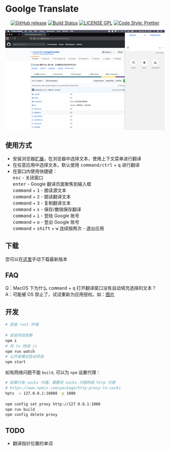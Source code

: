# Goolge Translate
<p align="center">
  <a href="https://github.com/mantou132/GoogleTranslate/releases"><img alt="GitHub release" src="https://img.shields.io/github/release/mantou132/GoogleTranslate.svg?style=for-the-badge"></a>
  <a href="https://travis-ci.org/mantou132/GoogleTranslate"><img alt="Build Status" src="https://img.shields.io/travis/mantou132/GoogleTranslate/google-webapp.svg?style=for-the-badge"></a>
  <a href="./LICENSE"><img alt="LICENSE GPL" src="https://img.shields.io/badge/license-gpl-yellow.svg?style=for-the-badge"></a>
  <a href="https://github.com/prettier/prettier"><img alt="Code Style: Prettier" src="https://img.shields.io/badge/code_style-prettier-ff69b4.svg?style=for-the-badge"></a>
</p>
<img alt="应用程序主界面" src="./screenshot/Screen Shot 2019-11-16 at 15.09.29.png">

## 使用方式

- 安装浏览器[扩展](https://github.com/mantou132/CallGoogleTranslate)，在浏览器中选择文本，使用上下文菜单进行翻译
- 在任意应用中选择文本，默认使用 <kbd>command/ctrl</kbd> + <kbd>q</kbd> 进行翻译
- 在窗口内使用快捷键：<br>
  <kbd>esc</kbd> - 关闭窗口<br>
  <kbd>enter</kbd> - Google 翻译页面聚焦到输入框<br>
  <kbd>command</kbd> + <kbd>1</kbd> - 朗读源文本<br>
  <kbd>command</kbd> + <kbd>2</kbd> - 朗读翻译文本<br>
  <kbd>command</kbd> + <kbd>3</kbd> - 复制翻译文本<br>
  <kbd>command</kbd> + <kbd>s</kbd> - 保存/撤销保存翻译<br>
  <kbd>command</kbd> + <kbd>i</kbd> - 登陆 Google 账号<br>
  <kbd>command</kbd> + <kbd>o</kbd> - 登出 Google 账号<br>
  <kbd>command</kbd> + <kbd>shift</kbd> + <kbd>w</kbd> 连续按两次 - 退出应用

## 下载

您可以在[这里](https://github.com/mantou132/GoogleTranslate/releases/latest)手动下载最新版本

## FAQ

Q：MacOS 下为什么 <kbd>command</kbd> + <kbd>q</kbd> 打开翻译窗口没有自动填充选择的文本？<br>
A：可能被 OS 禁止了，试试重新为应用授权。如：<a href="./screenshot/Screen Shot 2018-11-21 at 00.57.30.png">图片</a>

## 开发

```bash
# 安装 rust 环境

# 安装项目依赖
npm i
# 将 ts 转成 js
npm run watch
# 以开发模式启动项目
npm start
```

如有网络问题不能 `build`, 可以为 `npm` 设置代理：

```bash
# 如果只有 socks 代理，需要将 socks 代理转成 http 代理
# https://www.npmjs.com/package/http-proxy-to-socks
hpts -s 127.0.0.1:10808 -p 1080

npm config set proxy http://127.0.0.1:1080
npm run build
npm config delete proxy
```

## TODO

- 翻译指针位置的单词

